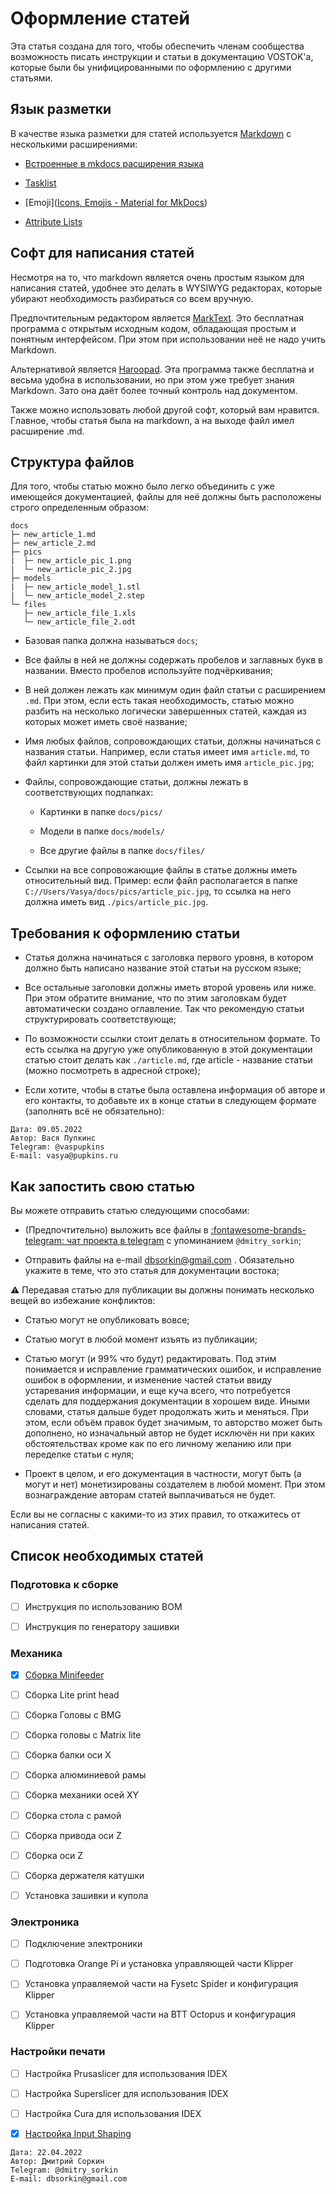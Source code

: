 # Оформление статей

Эта статья создана для того, чтобы обеспечить членам сообщества возможность писать инструкции и статьи в документацию VOSTOK'а, которые были бы унифицированными по оформлению с другими статьями. 

## Язык разметки

В качестве языка разметки для статей используется [Markdown](https://ru.wikipedia.org/wiki/Markdown) с несколькими расширениями:

- [Встроенные в mkdocs расширения языка](https://www.mkdocs.org/user-guide/writing-your-docs/#writing-with-markdown)

- [Tasklist](https://squidfunk.github.io/mkdocs-material/setup/extensions/python-markdown-extensions/?h=task#tasklist)

- [Emoji]([Icons, Emojis - Material for MkDocs](https://squidfunk.github.io/mkdocs-material/reference/icons-emojis/?h=emoji))

- [Attribute Lists](https://squidfunk.github.io/mkdocs-material/setup/extensions/python-markdown/?h=attr+list#attribute-lists)

## Софт для написания статей

Несмотря на то, что markdown является очень простым языком для написания статей, удобнее это делать в WYSIWYG редакторах, которые убирают необходимость разбираться со всем вручную. 

Предпочтительным редактором является [MarkText](https://github.com/marktext/marktext). Это бесплатная программа с открытым исходным кодом, обладающая простым и понятным интерфейсом. При этом при использовании неё не надо учить Markdown.

Альтернативой является [Haroopad](https://github.com/rhiokim/haroopad). Эта программа также бесплатна и весьма удобна в использовании, но при этом уже требует знания Markdown. Зато она даёт более точный контроль над документом.

Также можно использовать любой другой софт, который вам нравится. Главное, чтобы статья была на markdown, а на выходе файл имел расширение .md.

## Структура файлов

Для того, чтобы статью можно было легко объединить с уже имеющейся документацией, файлы для неё должны быть расположены строго определенным образом:

```
docs
├─ new_article_1.md
├─ new_article_2.md
├─ pics
|  ├─ new_article_pic_1.png
|  └─ new_article_pic_2.jpg
├─ models
|  ├─ new_article_model_1.stl
|  └─ new_article_model_2.step
└─ files
   ├─ new_article_file_1.xls
   └─ new_article_file_2.odt
```

- Базовая папка должна называться `docs`;

- Все файлы в ней не должны содержать пробелов и заглавных букв в названии. Вместо пробелов используйте подчёркивания;

- В ней должен лежать как минимум один файл статьи с расширением `.md`. При этом, если есть такая необходимость, статью можно разбить на несколько логически завершенных статей, каждая из которых может иметь своё название;

- Имя любых файлов, сопровождающих статьи, должны начинаться с названия статьи. Например, если статья имеет имя `article.md`, то файл картинки для этой статьи должен иметь имя `article_pic.jpg`;

- Файлы, сопровождающие статьи, должны лежать в соответствующих подпапках:
  
  - Картинки в папке `docs/pics/`
  
  - Модели в папке `docs/models/`
  
  - Все другие файлы в папке `docs/files/`

- Ссылки на все сопровожающие файлы в статье должны иметь относительный вид. Пример: если файл располагается в папке `C://Users/Vasya/docs/pics/article_pic.jpg`, то ссылка на него должна иметь вид `./pics/article_pic.jpg`.

## Требования к оформлению статьи

- Статья должна начинаться с заголовка первого уровня, в котором должно быть написано название этой статьи на русском языке;

- Все остальные заголовки должны иметь второй уровень или ниже. При этом обратите внимание, что по этим заголовкам будет автоматически создано оглавление. Так что рекомендую статьи структурировать соответствующе;

- По возможности ссылки стоит делать в относительном формате. То есть ссылка на другую уже опубликованную в этой документации статью стоит делать как `./article.md`, где article - название статьи (можно посмотреть в адресной строке);

- Если хотите, чтобы в статье была оставлена информация об авторе и его контакты, то добавьте их в конце статьи в следующем формате (заполнять всё не обязательно):

```
Дата: 09.05.2022
Автор: Вася Пупкинс
Telegram: @vaspupkins
E-mail: vasya@pupkins.ru
```

## Как запостить свою статью

Вы можете отправить статью следующими способами:

- (Предпочтительно) выложить все файлы в [:fontawesome-brands-telegram: чат проекта в telegram](https://t.me/k3d_vostok) с упоминанием `@dmitry_sorkin`;

- Отправить файлы на e-mail dbsorkin@gmail.com . Обязательно укажите в теме, что это статья для документации востока;

:warning: Передавая статью для публикации вы должны понимать несколько вещей во избежание конфликтов:

- Статью могут не опубликовать вовсе;

- Статью могут в любой момент изъять из публикации;

- Статью могут (и 99% что будут) редактировать. Под этим понимается и исправление грамматических ошибок, и исправление ошибок в оформлении, и изменение частей статьи ввиду устаревания информации, и еще куча всего, что потребуется сделать для поддержания документации в хорошем виде. Иными словами, статья дальше будет продолжать жить и меняться. При этом, если объём правок будет значимым, то авторство может быть дополнено, но изначальный автор не будет исключён ни при каких обстоятельствах кроме как по его личному желанию или при переделке статьи с нуля;

- Проект в целом, и его документация в частности, могут быть (а могут и нет) монетизированы создателем в любой момент. При этом вознаграждение авторам статей выплачиваться не будет.

Если вы не согласны с какими-то из этих правил, то откажитесь от написания статей.

## Список необходимых статей

### Подготовка к сборке

- [ ] Инструкция по использованию BOM

- [ ] Инструкция по генератору зашивки

### Механика

- [x] [Сборка Minifeeder](../minifeeder/minifeeder_assembly.md)

- [ ] Сборка Lite print head

- [ ] Сборка Головы с BMG

- [ ] Сборка головы с Matrix lite

- [ ] Сборка балки оси Х

- [ ] Сборка алюминиевой рамы

- [ ] Сборка механики осей XY

- [ ] Сборка стола с рамой

- [ ] Сборка привода оси Z

- [ ] Сборка оси Z

- [ ] Сборка держателя катушки

- [ ] Установка зашивки и купола

### Электроника

- [ ] Подключение электроники

- [ ] Подготовка Orange Pi и установка управляющей части Klipper

- [ ] Установка управляемой части на Fysetc Spider и конфигурация Klipper

- [ ] Установка управляемой части на BTT Octopus и конфигурация Klipper

### Настройки печати

- [ ] Настройка Prusaslicer для использования IDEX

- [ ] Настройка Superslicer для использования IDEX

- [ ] Настройка Cura для использования IDEX

- [x] [Настройка Input Shaping](./manual_is_calibration.md)

```
Дата: 22.04.2022
Автор: Дмитрий Соркин
Telegram: @dmitry_sorkin
E-mail: dbsorkin@gmail.com
```
